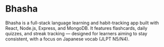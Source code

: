 # Bhasha
Bhasha is a full-stack language learning and habit-tracking app built with React, Node.js, Express, and MongoDB. It features flashcards, daily quizzes, and streak tracking — designed for learners aiming to stay consistent, with a focus on Japanese vocab (JLPT N5/N4).
